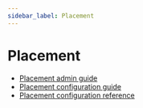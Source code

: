 ```yaml
---
sidebar_label: Placement
---
```


# Placement

* [Placement admin guide](https://docs.openstack.org/placement/latest/admin/index.html)
* [Placement configuration guide](https://docs.openstack.org/placement/latest/configuration/index.html)
* [Placement configuration reference](https://docs.openstack.org/placement/latest/configuration/config.html)

